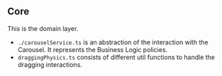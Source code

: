 ## Core

This is the domain layer.

- `./carouselService.ts` is an abstraction of the interaction with the Carousel. It represents the Business Logic policies.
- `draggingPhysics.ts` consists of different util functions to handle the dragging interactions.
